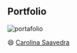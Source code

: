 ## Portfolio

![portafolio](assets/css/img/FireShotCapture.png)

:smile: [Carolina Saavedra](https://github.com/saahub)

